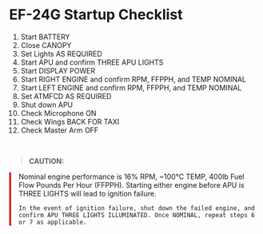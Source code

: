 # EF-24G Startup Checklist

1. Start BATTERY
2. Close CANOPY
3. Set Lights AS REQUIRED
4. Start APU and confirm THREE APU LIGHTS
5. Start DISPLAY POWER
6. Start RIGHT ENGINE and confirm RPM, FFPPH, and TEMP NOMINAL
7. Start LEFT ENGINE and confirm RPM, FFPPH, and TEMP NOMINAL
8. Set ATMFCD AS REQUIRED
9. Shut down APU
10. Check Microphone ON
11. Check Wings BACK FOR TAXI
12. Check Master Arm OFF

<br>

> **CAUTION:**

<div style="border-left: 4px solid #d8222b; padding-left: 15px; margin-bottom: 20px;">
    Nominal engine performance is 16% RPM, ~100°C TEMP, 400lb Fuel Flow Pounds Per Hour (FFPPH). Starting either engine before APU is THREE LIGHTS will lead to ignition failure.

    In the event of ignition failure, shut down the failed engine, and confirm APU THREE LIGHTS ILLUMINATED. Once NOMINAL, repeat steps 6 or 7 as applicable.

</div>

<br>
